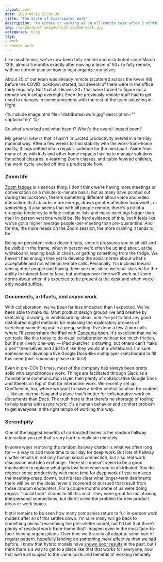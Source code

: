 ```yaml
---
layout: post
date: 2020-08-12 23:04:20
title: "The State of Distributed Work"
description: "An update on working as an all-remote team after 5 months of sheltering."
img: /images/post-images/distributed-work.jpg
categories: blog
tags:
- work
- remote work
---
```


Like most teams, we've now been fully remote and distributed since March 13th, almost 5 months exactly after moving a team of 50+ to fully remote, with no upfront plan on how to best organize ourselves.

About 20 of our team was already remote (scattered across the lower 48) before the COVID lockdown started, but several of them were in the office fairly regularly. But that still leaves 30+ that were forced to figure out a remote work setup overnight. Even the previously remote staff had to get used to changes in communications with the rest of the team adjusting in-flight.

{% include image.html file="distributed-work.jpg" description="" caption="no" %}

So what's worked and what hasn't? What's the overall impact been?

My general view is that it hasn't impacted productivity overall in a terribly material way. After a few weeks to find stability with the work-from-home reality, things settled into a regular cadence for the most part. Aside from many of us with kids and other home impacts having to manage solutions for school closures, e-learning Zoom classes, and cabin fevered children, the work cycle leveled off into a predictable flow.

### Zoom life

[Zoom fatigue](https://www.nationalgeographic.com/science/2020/04/coronavirus-zoom-fatigue-is-taxing-the-brain-here-is-why-that-happens/ "Zoom Fatigue") is a serious thing. I don't think we’re having more meetings or conversation on a minute-to-minute basis, but as many have pointed out during this lockdown, there's something different about voice and video interaction that absorbs more energy, draws greater attention bandwidth, or _something_. It also seems that with all people remote, there's a bit of a creeping tendency to inflate invitation lists and make meetings bigger than their in-person versions would be. No hard evidence of this, but it feels like we've got a higher average people-per-meeting than pre-quarantine. And for me, the more heads on the Zoom session, the more draining it tends to be.

Being on persistent video doesn't help, since it pressures you to sit still and be visible in the frame, when in person we'd often be up and about, at the whiteboard, leaning back in chairs, or getting something from the fridge. We haven't had enough time yet to develop the social norms about what's acceptable and not while on remote calls. Personally, I'm inclined toward seeing other people and having them see me, since we're all starved for the ability to interact face to face, but perhaps over time we'll work out some norms about when it's expected to be present at the desk and when voice-only would suffice.

### Documents, artifacts, and async work

With collaboration, we've been far less impacted than I expected. We’ve been able to make do. Most product design groups live and breathe by sketching, drawing, or whiteboarding ideas, and I've yet to find any good distributed digital methods for replacing the exploratory process of sketching something out in a group setting. I've done a few Zoom calls where I'll screenshare the iPad with [Concepts](/post/concepts/ "Concepts on iPad") open. It's excellent that we've got tools like this today to do visual collaboration without too much friction, but it's still very one-way — iPad sketcher is drawing, but others can't "take a pen" themselves and add to it like they would at a whiteboard. I'm sure someone will develop a live Google Docs-like multiplayer sketchboard to fill this need (hint: someone please do this!).

Even in pre-COVID times, most of the company has always been pretty solid with asynchronous work. Things are facilitated through Slack as a foundational communication layer, then plenty of collaborative Google Docs and Sheets on top of that for interactive work. We recently set up Confluence, too, where we want to have a better central location for content — like an internal blog and a place that's better for collaborative work on documents than Docs. The truth here is that there's no shortage of tooling to help teams with async work; it's a human behavior and comfort problem to get everyone in the right tempo of working this way.

### Serendipity

One of the biggest benefits of co-located teams is the random hallway interaction you get that's very hard to replicate remotely.

In some ways removing the random hallway chatter is what we often long for — a way to add more time to our day for deep work. But lots of hallway chatter results in not only human social connection, but also real work discussion and idea exchange. There still doesn't seem to be a good mechanism to replace what gets lost here when you're distributed. You do recover some productivity with more time for [deep work](/books/newport-deep-work/ "Deep Work") (if you can keep the meeting-creep down), but it's less clear what longer-term detriments there will be on the ideas never discovered or pursued that result from those random encounters. For a couple months some of us were doing regular "social hour" Zooms to fill this void. They were great for maintaining interpersonal connections, but didn't solve the problem for new product ideas or work topics.

It still remains to be seen how many companies return to full in-person work models after all of this settles down. I'm sure many will go back to something _almost_ resembling the pre-shelter model, but I'd bet that there's plenty of residual work-from-home that'll happen even in the most face-to-face-leaning organizations. Over time we'll surely all adapt to some sort of regular pattern, hopefully landing on something _more_ effective than we had before. I know that hybrid models have [shown poor results](/post/hybrid-wfh/ "Hybrid WFH") in the past, but I think there's a way to get to a place like that that works for everyone, now that we're all subject to the same costs and benefits of working remotely.

